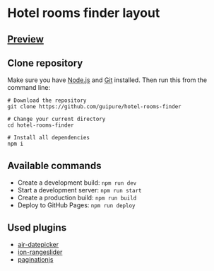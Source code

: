 # Hotel rooms finder layout

## [Preview](https://guipure.github.io/hotel-rooms-finder/)

## Clone repository

Make sure you have [Node.js](https://nodejs.org/en/) and [Git](https://git-scm.com/) installed. Then run this from the command line:

```
# Download the repository
git clone https://github.com/guipure/hotel-rooms-finder

# Change your current directory
cd hotel-rooms-finder

# Install all dependencies
npm i
```

## Available commands

- Create a development build: `npm run dev`
- Start a development server: `npm run start`
- Create a production build: `npm run build`
- Deploy to GitHub Pages: `npm run deploy`

## Used plugins

- [air-datepicker](http://t1m0n.name/air-datepicker/docs/index.html)
- [ion-rangeslider](http://ionden.com/a/plugins/ion.rangeSlider/)
- [paginationjs](https://pagination.js.org/)
